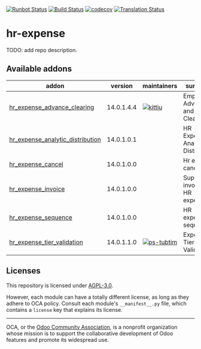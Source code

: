 [![Runbot Status](https://runbot.odoo-community.org/runbot/badge/flat/289/14.0.svg)](https://runbot.odoo-community.org/runbot/repo/github-com-oca-hr-expense-289)
[![Build Status](https://travis-ci.com/OCA/hr-expense.svg?branch=14.0)](https://travis-ci.com/OCA/hr-expense)
[![codecov](https://codecov.io/gh/OCA/hr-expense/branch/14.0/graph/badge.svg)](https://codecov.io/gh/OCA/hr-expense)
[![Translation Status](https://translation.odoo-community.org/widgets/hr-expense-14-0/-/svg-badge.svg)](https://translation.odoo-community.org/engage/hr-expense-14-0/?utm_source=widget)

<!-- /!\ do not modify above this line -->

# hr-expense

TODO: add repo description.

<!-- /!\ do not modify below this line -->

<!-- prettier-ignore-start -->

[//]: # (addons)

Available addons
----------------
addon | version | maintainers | summary
--- | --- | --- | ---
[hr_expense_advance_clearing](hr_expense_advance_clearing/) | 14.0.1.4.4 | [![kittiu](https://github.com/kittiu.png?size=30px)](https://github.com/kittiu) | Employee Advance and Clearing
[hr_expense_analytic_distribution](hr_expense_analytic_distribution/) | 14.0.1.0.1 |  | HR Expense Analytic Distribution
[hr_expense_cancel](hr_expense_cancel/) | 14.0.1.0.0 |  | Hr expense cancel
[hr_expense_invoice](hr_expense_invoice/) | 14.0.1.0.0 |  | Supplier invoices on HR expenses
[hr_expense_sequence](hr_expense_sequence/) | 14.0.1.0.0 |  | HR expense sequence
[hr_expense_tier_validation](hr_expense_tier_validation/) | 14.0.1.1.0 | [![ps-tubtim](https://github.com/ps-tubtim.png?size=30px)](https://github.com/ps-tubtim) | Expense Tier Validation

[//]: # (end addons)

<!-- prettier-ignore-end -->

## Licenses

This repository is licensed under [AGPL-3.0](LICENSE).

However, each module can have a totally different license, as long as they adhere to OCA
policy. Consult each module's `__manifest__.py` file, which contains a `license` key
that explains its license.

----

OCA, or the [Odoo Community Association](http://odoo-community.org/), is a nonprofit
organization whose mission is to support the collaborative development of Odoo features
and promote its widespread use.
